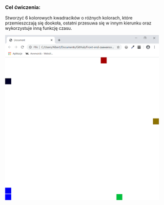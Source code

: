 <h3>Cel ćwiczenia:</h3>
<p>Stworzyć 6 kolorowych kwadracików o różnych kolorach, które przemieszczają się dookoła, ostatni przesuwa się w innym kierunku oraz wykorzystuje inną funkcję czasu.</p>

<img src="Screenshot1.png" alt="Tu powinien być Screenshot1">